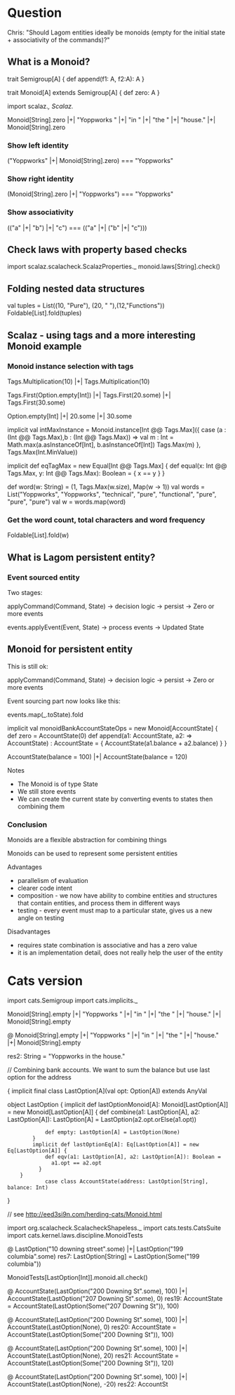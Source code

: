 # Question

Chris: "Should Lagom entities ideally be monoids
(empty for the initial state + associativity of the commands)?"

## What is a Monoid?

trait Semigroup[A] {
  def append(f1: A, f2:A): A
}

trait Monoid[A] extends Semigroup[A] {
  def zero: A
}

import scalaz._, Scalaz._

Monoid[String].zero |+| "Yoppworks " |+| "in " |+| "the " |+| "house." |+| Monoid[String].zero

### Show left identity
("Yoppworks" |+| Monoid[String].zero) === "Yoppworks"

### Show right identity
(Monoid[String].zero |+| "Yoppworks") === "Yoppworks"

### Show associativity
(("a" |+| "b") |+| "c") === (("a" |+| ("b" |+| "c")))

## Check laws with property based checks

import scalaz.scalacheck.ScalazProperties._
monoid.laws[String].check()

## Folding nested data structures

val tuples = List((10, "Pure"), (20, " "),(12,"Functions"))
Foldable[List].fold(tuples)

## Scalaz - using tags and a more interesting Monoid example

### Monoid instance selection with tags

Tags.Multiplication(10) |+| Tags.Multiplication(10)

Tags.First(Option.empty[Int]) |+| Tags.First(20.some) |+| Tags.First(30.some)

Option.empty[Int] |+| 20.some |+| 30.some

implicit val intMaxInstance = Monoid.instance[Int @@ Tags.Max]({
    case (a : (Int @@ Tags.Max),b : (Int @@ Tags.Max)) =>
    val m : Int = Math.max(a.asInstanceOf[Int], b.asInstanceOf[Int])
    Tags.Max(m)
}, Tags.Max(Int.MinValue))

implicit def eqTagMax = new Equal[Int @@ Tags.Max] {
    def equal(x: Int @@ Tags.Max, y: Int @@ Tags.Max): Boolean = {
        x == y
    }
}

def word(w: String) = (1, Tags.Max(w.size), Map(w -> 1))
val words = List("Yoppworks", "Yoppworks", "technical", "pure", "functional", "pure", "pure", "pure")
val w = words.map(word)

### Get the word count, total characters and word frequency
Foldable[List].fold(w)

## What is Lagom persistent entity?

### Event sourced entity

Two stages:

applyCommand(Command, State) -> decision logic -> persist -> Zero or more events

events.applyEvent(Event, State) -> process events -> Updated State

## Monoid for persistent entity

This is still ok:

applyCommand(Command, State) -> decision logic -> persist -> Zero or more events

Event sourcing part now looks like this:

events.map(_.toState).fold

 implicit val monoidBankAccountStateOps = new Monoid[AccountState] {
        def zero = AccountState(0)
        def append(a1: AccountState, a2: => AccountState) : AccountState = {
            AccountState(a1.balance + a2.balance)
        }
    }

AccountState(balance = 100) |+| AccountState(balance = 120)

Notes
* The Monoid is of type State
* We still store events
* We can create the current state by converting events to states then combining them

### Conclusion

Monoids are a flexible abstraction for combining things

Monoids can be used to represent some persistent entities

Advantages
* parallelism of evaluation
* clearer code intent
* composition - we now have ability to combine entities and structures that contain entities, and process them in different ways
* testing - every event must map to a particular state, gives us a new angle on testing

Disadvantages
* requires state combination is associative and has a zero value
* it is an implementation detail, does not really help the user of the entity

# Cats version

import cats.Semigroup
import cats.implicits._

Monoid[String].empty |+| "Yoppworks " |+| "in " |+| "the " |+| "house." |+| Monoid[String].empty


@ Monoid[String].empty |+| "Yoppworks " |+| "in " |+| "the " |+| "house." |+| Monoid[String].empty

res2: String = "Yoppworks in the house."

// Combining bank accounts. We want to sum the balance but use last option for the address

{
 implicit final class LastOption[A](val opt: Option[A]) extends AnyVal

  object LastOption {
            implicit def lastOptionMonoid[A]: Monoid[LastOption[A]] = new Monoid[LastOption[A]] {
                def combine(a1: LastOption[A], a2: LastOption[A]): LastOption[A] =
                    LastOption(a2.opt.orElse(a1.opt))

                def empty: LastOption[A] = LastOption(None)
            }
            implicit def lastOptionEq[A]: Eq[LastOption[A]] = new Eq[LastOption[A]] {
                def eqv(a1: LastOption[A], a2: LastOption[A]): Boolean =
                  a1.opt == a2.opt
              }
        }
                case class AccountState(address: LastOption[String], balance: Int)
}

// see http://eed3si9n.com/herding-cats/Monoid.html

import org.scalacheck.ScalacheckShapeless._
import cats.tests.CatsSuite
import cats.kernel.laws.discipline.MonoidTests

@ LastOption("10 downing street".some) |+| LastOption("199 columbia".some)
res7: LastOption[String] = LastOption(Some("199 columbia"))

MonoidTests[LastOption[Int]].monoid.all.check()


@ AccountState(LastOption("200 Downing St".some), 100) |+| AccountState(LastOption("207 Downing St".some), 0)
res19: AccountState = AccountState(LastOption(Some("207 Downing St")), 100)

@ AccountState(LastOption("200 Downing St".some), 100) |+| AccountState(LastOption(None), 0)
res20: AccountState = AccountState(LastOption(Some("200 Downing St")), 100)

@ AccountState(LastOption("200 Downing St".some), 100) |+| AccountState(LastOption(None), 20)
res21: AccountState = AccountState(LastOption(Some("200 Downing St")), 120)

@ AccountState(LastOption("200 Downing St".some), 100) |+| AccountState(LastOption(None), -20)
res22: AccountSt




